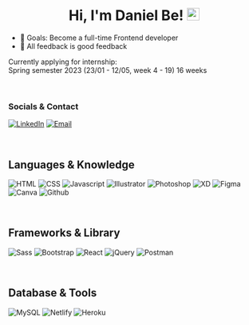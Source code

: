 <h1 align="center" style="text-decoration:none">Hi, I'm Daniel Be! 
    <img src="https://raw.githubusercontent.com/MartinHeinz/MartinHeinz/master/wave.gif" alt="waving gif" width="25" height="25" />
</h1> 

- 🥅 Goals: Become a full-time Frontend developer
- 🙌 All feedback is good feedback

Currently applying for internship:
<br>Spring semester 2023 (23/01 - 12/05, week 4 - 19) 16 weeks

<br>


### Socials & Contact
[![LinkedIn](https://img.shields.io/badge/LinkedIn-0077B5?style=for-the-badge&logo=linkedin&logoColor=white)](https://www.linkedin.com/in/daniel-be-8a7ba5221/)
[![Email](https://img.shields.io/badge/EMail-F06B66?style=for-the-badge&logo=Mail.Ru&logoColor=white)](mailto:daniel_be_95@msn.com)
<!-- [![Portfolio](https://img.shields.io/badge/website-000000?style=for-the-badge&logo=About.me&logoColor=white)](URL) -->
<br>


## Languages & Knowledge
![HTML](https://img.shields.io/badge/HTML5-E34F26?style=for-the-badge&logo=html5&logoColor=white)
![CSS](https://img.shields.io/badge/CSS3-1572B6?style=for-the-badge&logo=css3&logoColor=white)
![Javascript](https://img.shields.io/badge/JavaScript-323330?style=for-the-badge&logo=javascript&logoColor=F7DF1E)
![Illustrator](https://img.shields.io/badge/Adobe%20Illustrator-FF9A00?style=for-the-badge&logo=adobe%20illustrator&logoColor=white)
![Photoshop](https://img.shields.io/badge/Adobe%20Photoshop-31A8FF?style=for-the-badge&logo=Adobe%20Photoshop&logoColor=black)
![XD](https://img.shields.io/badge/Adobe%20XD-470137?style=for-the-badge&logo=Adobe%20XD&logoColor=#FF61F6)
![Figma](https://img.shields.io/badge/Figma-F24E1E?style=for-the-badge&logo=figma&logoColor=white)
![Canva](https://img.shields.io/badge/Canva-%2300C4CC.svg?&style=for-the-badge&logo=Canva&logoColor=white)
![Github](https://img.shields.io/badge/GitHub-100000?style=for-the-badge&logo=github&logoColor=white)
<!-- ![JSON](https://img.shields.io/badge/json-5E5C5C?style=for-the-badge&logo=json&logoColor=white) -->
<!-- ![Typescript](https://img.shields.io/badge/TypeScript-007ACC?style=for-the-badge&logo=typescript&logoColor=white) -->
<br>


## Frameworks & Library
![Sass](https://img.shields.io/badge/Sass-CC6699?style=for-the-badge&logo=sass&logoColor=white)
![Bootstrap](https://img.shields.io/badge/Bootstrap-563D7C?style=for-the-badge&logo=bootstrap&logoColor=white)
![React](https://img.shields.io/badge/React-20232A?style=for-the-badge&logo=react&logoColor=61DAFB)
![jQuery](https://img.shields.io/badge/jQuery-0769AD?style=for-the-badge&logo=jquery&logoColor=white)
![Postman](https://img.shields.io/badge/Postman-FF6C37?style=for-the-badge&logo=Postman&logoColor=white)
<!-- ![React Router](https://img.shields.io/badge/React_Router-CA4245?style=for-the-badge&logo=react-router&logoColor=white) -->
<!-- ![Socket.io](https://img.shields.io/badge/Socket.io-010101?&style=for-the-badge&logo=Socket.io&logoColor=white) -->
<!-- ![Vue.js](https://img.shields.io/badge/Vue.js-35495E?style=for-the-badge&logo=vue.js&logoColor=4FC08D) -->
<!-- ![Node.js](https://img.shields.io/badge/Node.js-339933?style=for-the-badge&logo=nodedotjs&logoColor=white) -->
<!-- ![Express](https://img.shields.io/badge/Express.js-000000?style=for-the-badge&logo=express&logoColor=white) -->
<!-- ![Firebase](https://img.shields.io/badge/firebase-ffca28?style=for-the-badge&logo=firebase&logoColor=black) -->
<!-- ![Vite](https://img.shields.io/badge/Vite-B73BFE?style=for-the-badge&logo=vite&logoColor=FFD62E) -->
<!-- ![Redux](https://img.shields.io/badge/Redux-593D88?style=for-the-badge&logo=redux&logoColor=white) -->
<br>


## Database & Tools
![MySQL](https://img.shields.io/badge/MySQL-005C84?style=for-the-badge&logo=mysql&logoColor=white)
![Netlify](https://img.shields.io/badge/Netlify-00C7B7?style=for-the-badge&logo=netlify&logoColor=white)
![Heroku](https://img.shields.io/badge/Heroku-430098?style=for-the-badge&logo=heroku&logoColor=white)
<!-- ![MongoDB](https://img.shields.io/badge/MongoDB-4EA94B?style=for-the-badge&logo=mongodb&logoColor=white) -->
<!-- ![Cloudflare](https://img.shields.io/badge/Cloudflare-F38020?style=for-the-badge&logo=Cloudflare&logoColor=white) -->
